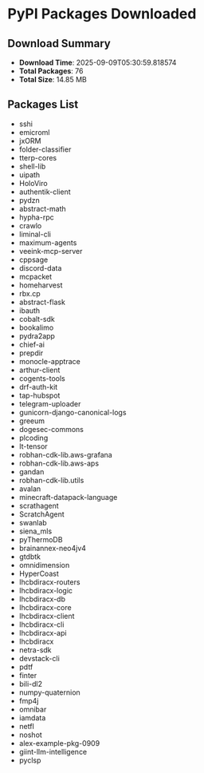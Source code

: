 # PyPI Packages Downloaded

## Download Summary
- **Download Time**: 2025-09-09T05:30:59.818574
- **Total Packages**: 76
- **Total Size**: 14.85 MB

## Packages List
- sshi
- emicroml
- jxORM
- folder-classifier
- tterp-cores
- shell-lib
- uipath
- HoloViro
- authentik-client
- pydzn
- abstract-math
- hypha-rpc
- crawlo
- liminal-cli
- maximum-agents
- veeink-mcp-server
- cppsage
- discord-data
- mcpacket
- homeharvest
- rbx.cp
- abstract-flask
- ibauth
- cobalt-sdk
- bookalimo
- pydra2app
- chief-ai
- prepdir
- monocle-apptrace
- arthur-client
- cogents-tools
- drf-auth-kit
- tap-hubspot
- telegram-uploader
- gunicorn-django-canonical-logs
- greeum
- dogesec-commons
- plcoding
- lt-tensor
- robhan-cdk-lib.aws-grafana
- robhan-cdk-lib.aws-aps
- gandan
- robhan-cdk-lib.utils
- avalan
- minecraft-datapack-language
- scrathagent
- ScratchAgent
- swanlab
- siena_mls
- pyThermoDB
- brainannex-neo4jv4
- gtdbtk
- omnidimension
- HyperCoast
- lhcbdiracx-routers
- lhcbdiracx-logic
- lhcbdiracx-db
- lhcbdiracx-core
- lhcbdiracx-client
- lhcbdiracx-cli
- lhcbdiracx-api
- lhcbdiracx
- netra-sdk
- devstack-cli
- pdtf
- finter
- bili-dl2
- numpy-quaternion
- fmp4j
- omnibar
- iamdata
- netfl
- noshot
- alex-example-pkg-0909
- giint-llm-intelligence
- pyclsp
